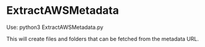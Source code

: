 # ExtractAWSMetadata
 Use: python3 ExtractAWSMetadata.py

This will create files and folders that can be fetched from the metadata URL.
